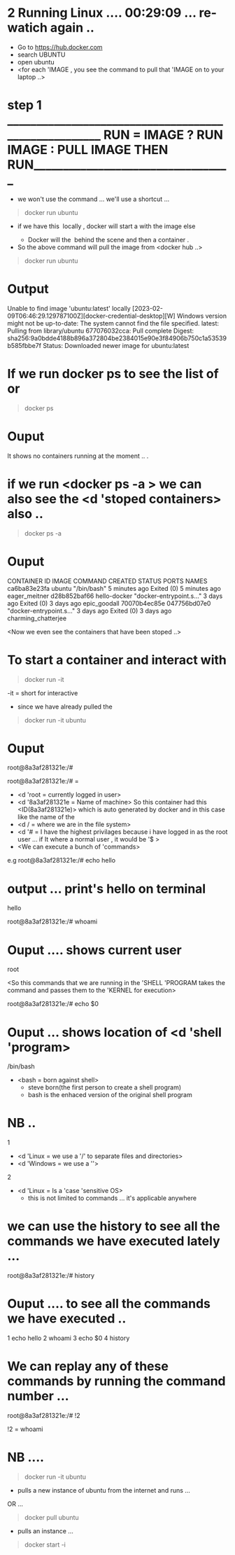 # 2 Running Linux  .... 00:29:09 ... re-watich again ..

- Go to https://hub.docker.com 
- search UBUNTU
- open ubuntu 
- <for each 'IMAGE , you see the command to pull that 'IMAGE on to your laptop ..>

# step 1 _____________________________________________________ RUN =  IMAGE ? RUN IMAGE : PULL IMAGE THEN RUN__________________________________



- we won't use the <pull> command ... we'll use a shortcut ... 

> docker run ubuntu

- if we have this <IMAGE> locally , docker will start a <container> with the image else 
    - Docker will <pull> the <IMAGE> behind the scene and then <start> a container .
- So the above command will pull the image from <docker hub ..>

> docker run ubuntu 
# Output 
Unable to find image 'ubuntu:latest' locally
[2023-02-09T06:46:29.129787100Z][docker-credential-desktop][W] Windows version might not be up-to-date: The system cannot find the file specified.
latest: Pulling from library/ubuntu
677076032cca: Pull complete
Digest: sha256:9a0bdde4188b896a372804be2384015e90e3f84906b750c1a53539b585fbbe7f
Status: Downloaded newer image for ubuntu:latest

<p 'Error occured ...  docker started a container , but because we did not interact with this container , the 'container 'stoped >
<Let's prove the above Error> 

#  If we run docker ps to see the list of <running processer> or <running containers> 

> docker ps 

# Ouput 
It shows no containers running at the moment .. .

# if we run <docker ps -a > we can also see the <d  'stoped containers> also ..

> docker ps -a

# Ouput 
CONTAINER ID   IMAGE          COMMAND                  CREATED         STATUS                     PORTS     NAMES
ca6ba83e23fa   ubuntu         "/bin/bash"              5 minutes ago   Exited (0) 5 minutes ago             eager_meitner
d28b852baf66   hello-docker   "docker-entrypoint.s…"   3 days ago      Exited (0) 3 days ago                epic_goodall
70070b4ec85e   047756bd07e0   "docker-entrypoint.s…"   3 days ago      Exited (0) 3 days ago                charming_chatterjee

<Now we even see the containers that have been stoped ..> 

 











 # To start a container  and interact with 

 > docker run -it  <namelocalimage> 

-it = short for interactive

- since we have already pulled the <ubuntu image> 

> docker run -it ubuntu

# Ouput 
root@8a3af281321e:/#
 

root@8a3af281321e:/# = <SHELL-PROMT> 

<SHELL is a program that takes our commands and passes them to the OS for execution>

- <d 'root = currently logged in user>
- <d '8a3af281321e = Name of machine>
So this container had this <ID(8a3af281321e)> which is auto generated by docker and in this case like the name of the <machine>
- <d / = where we are in the file system>
- <d '# = I have the highest privilages because i have logged in as the root user ... if It where a normal user , it would be '$ > 
- <We can execute a bunch of 'commands>

e.g 
root@8a3af281321e:/#      echo hello 
#  output  ... print's hello on terminal 
hello 

root@8a3af281321e:/#      whoami
# Ouput .... shows current user 
root 
     

<So this commands that we are running in the 'SHELL 'PROGRAM takes the command and passes them to the 'KERNEL for execution>

root@8a3af281321e:/#      echo $0 
# Ouput ... shows location of <d 'shell 'program> 
/bin/bash


- <bash = born against shell> 
    - steve born(the first person to create a shell program)
    - bash is the enhaced version of the original shell program

# NB ..
1 
- <d 'Linux = we use a '/' to separate files and directories> 
- <d 'Windows = we use a '\'> 

2 
- <d 'Linux = Is a 'case 'sensitive OS>
    - this is not limited to commands ... it's applicable anywhere




# we can use the history  to see all the commands we have executed lately ... 

root@8a3af281321e:/#     history 
# Ouput .... to see all the commands we have executed .. 
   1  echo hello
    2  whoami
    3  echo $0
    4  history

# We can replay any of these commands by running the command  number ... 

root@8a3af281321e:/#  !2

!2 = whoami










# NB .... 

> docker run -it  ubuntu
- pulls a new instance of ubuntu from the internet and runs ... 

OR ... 

> docker pull ubuntu 
- pulls an instance ... 
> docker start -i <containerID> 


